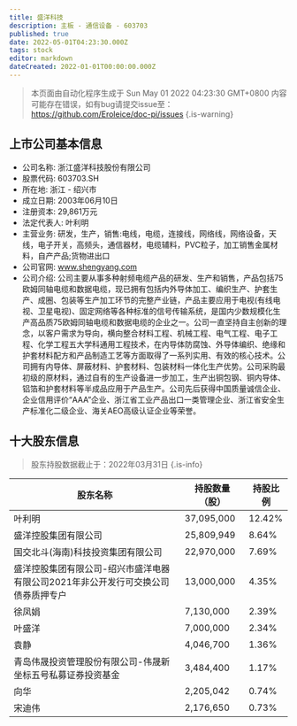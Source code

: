 ```yaml
---
title: 盛洋科技
description: 主板 - 通信设备 - 603703
published: true
date: 2022-05-01T04:23:30.000Z
tags: stock
editor: markdown
dateCreated: 2022-01-01T00:00:00.000Z
---
```


> 本页面由自动化程序生成于 Sun May 01 2022 04:23:30 GMT+0800
> 内容可能存在错误，如有bug请提交issue至：https://github.com/Eroleice/doc-pi/issues
{.is-warning}

## 上市公司基本信息
- 公司名称: 浙江盛洋科技股份有限公司
- 股票代码: 603703.SH
- 所在地: 浙江 - 绍兴市
- 成立日期: 2003年06月10日
- 注册资本: 29,861万元
- 法定代表人: 叶利明
- 主营业务: 研发，生产，销售:电线，电缆，连接线，网络线，网络设备，天线，电子开关，高频头，通信器材，电缆辅料，PVC粒子，加工销售金属材料，自产产品;货物进出口
- 公司官网: www.shengyang.com
- 公司介绍: 公司主要从事多种射频电缆产品的研发、生产和销售，产品包括75欧姆同轴电缆和数据电缆，现已拥有包括内外导体加工、编织生产、护套生产、成圈、包装等生产加工环节的完整产业链，产品主要应用于电视(有线电视、卫星电视)、固定网络等各种标准的信号传输系统，是国内少数规模化生产高品质75欧姆同轴电缆和数据电缆的企业之一。公司一直坚持自主创新的理念，以客户需求为导向，横向整合材料工程、机械工程、电气工程、电子工程、化学工程五大学科通用工程技术，在内导体防腐蚀、外导体编织、绝缘和护套材料配方和产品制造工艺等方面取得了一系列实用、有效的核心技术。公司拥有内导体、屏蔽材料、护套材料、包装材料一体化生产优势。公司采购最初级的原材料，通过自有的生产设备进一步加工，生产出铜包钢、铜内导体、铝箔和护套材料等半成品应用于产品生产。公司先后获得中国质量诚信企业、企业信用评价“AAA”企业、浙江省工业产品出口一类管理企业、浙江省安全生产标准化二级企业、海关AEO高级认证企业等荣誉。


## 十大股东信息
> 股东持股数据截止于：2022年03月31日
{.is-info}

| 股东名称 | 持股数量（股） | 持股比例 |
| --- | --- | --- |
| 叶利明 | 37,095,000 | 12.42% |
| 盛洋控股集团有限公司 | 25,809,949 | 8.64% |
| 国交北斗(海南)科技投资集团有限公司 | 22,970,000 | 7.69% |
| 盛洋控股集团有限公司-绍兴市盛洋电器有限公司2021年非公开发行可交换公司债券质押专户 | 13,000,000 | 4.35% |
| 徐凤娟 | 7,130,000 | 2.39% |
| 叶盛洋 | 7,000,000 | 2.34% |
| 袁静 | 4,046,700 | 1.36% |
| 青岛伟晟投资管理股份有限公司-伟晟新坐标五号私募证券投资基金 | 3,484,400 | 1.17% |
| 向华 | 2,205,042 | 0.74% |
| 宋迪伟 | 2,176,650 | 0.73% |




